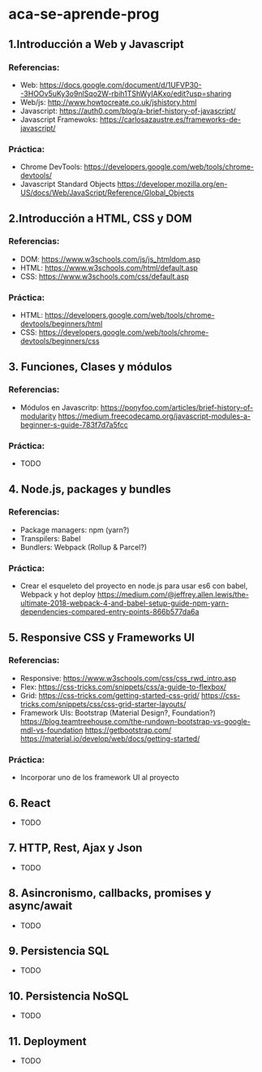 # aca-se-aprende-prog

## 1.Introducción a Web y Javascript

### Referencias:
  * Web: https://docs.google.com/document/d/1UFVP30--3HOOv5uKy3o9nlSqo2W-rbih1TShWyIAKxo/edit?usp=sharing
  * Web/js: http://www.howtocreate.co.uk/jshistory.html
  * Javascript: https://auth0.com/blog/a-brief-history-of-javascript/
  * Javascript Framewoks: https://carlosazaustre.es/frameworks-de-javascript/
  
### Práctica: 
  * Chrome DevTools: https://developers.google.com/web/tools/chrome-devtools/
  * Javascript Standard Objects https://developer.mozilla.org/en-US/docs/Web/JavaScript/Reference/Global_Objects

## 2.Introducción a HTML, CSS y DOM

### Referencias:
 * DOM: https://www.w3schools.com/js/js_htmldom.asp
 * HTML: https://www.w3schools.com/html/default.asp
 * CSS: https://www.w3schools.com/css/default.asp
 
### Práctica: 
 * HTML: https://developers.google.com/web/tools/chrome-devtools/beginners/html
 * CSS: https://developers.google.com/web/tools/chrome-devtools/beginners/css

## 3. Funciones, Clases y módulos

### Referencias:
 * Módulos en Javascritp: https://ponyfoo.com/articles/brief-history-of-modularity https://medium.freecodecamp.org/javascript-modules-a-beginner-s-guide-783f7d7a5fcc
 
 ### Práctica: 
  * TODO
  
## 4. Node.js, packages y bundles

### Referencias:
 * Package managers: npm (yarn?)
 * Transpilers: Babel
 * Bundlers: Webpack (Rollup & Parcel?)
 
 ### Práctica: 
  * Crear el esqueleto del proyecto en node.js para usar es6 con babel, Webpack y hot deploy  https://medium.com/@jeffrey.allen.lewis/the-ultimate-2018-webpack-4-and-babel-setup-guide-npm-yarn-dependencies-compared-entry-points-866b577da6a

## 5. Responsive CSS y Frameworks UI

### Referencias:
 * Responsive: https://www.w3schools.com/css/css_rwd_intro.asp
 * Flex: https://css-tricks.com/snippets/css/a-guide-to-flexbox/
 * Grid: https://css-tricks.com/getting-started-css-grid/ https://css-tricks.com/snippets/css/css-grid-starter-layouts/ 
 * Framework UIs: Bootstrap (Material Design?, Foundation?) https://blog.teamtreehouse.com/the-rundown-bootstrap-vs-google-mdl-vs-foundation https://getbootstrap.com/ https://material.io/develop/web/docs/getting-started/
 
 ### Práctica: 
  * Incorporar uno de los framework UI al proyecto
  
## 6. React
* TODO

## 7. HTTP, Rest, Ajax y Json
* TODO

## 8. Asincronismo, callbacks, promises y async/await
* TODO

## 9. Persistencia SQL
* TODO

## 10. Persistencia NoSQL
* TODO

## 11. Deployment
* TODO
